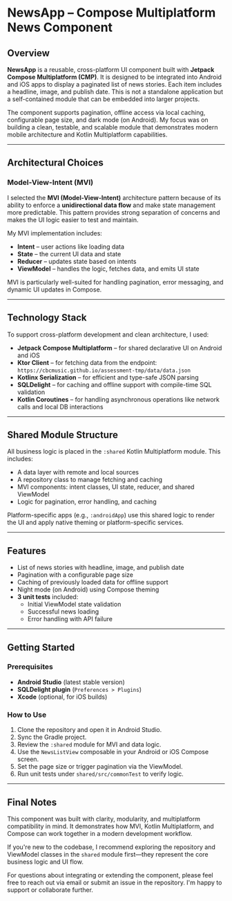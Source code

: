 # NewsApp – Compose Multiplatform News Component

## Overview

**NewsApp** is a reusable, cross-platform UI component built with **Jetpack Compose Multiplatform (CMP)**. It is designed to be integrated into Android and iOS apps to display a paginated list of news stories. Each item includes a headline, image, and publish date. This is not a standalone application but a self-contained module that can be embedded into larger projects.

The component supports pagination, offline access via local caching, configurable page size, and dark mode (on Android). My focus was on building a clean, testable, and scalable module that demonstrates modern mobile architecture and Kotlin Multiplatform capabilities.

---

## Architectural Choices

### Model-View-Intent (MVI)

I selected the **MVI (Model-View-Intent)** architecture pattern because of its ability to enforce a **unidirectional data flow** and make state management more predictable. This pattern provides strong separation of concerns and makes the UI logic easier to test and maintain.

My MVI implementation includes:
- **Intent** – user actions like loading data
- **State** – the current UI data and state
- **Reducer** – updates state based on intents
- **ViewModel** – handles the logic, fetches data, and emits UI state

MVI is particularly well-suited for handling pagination, error messaging, and dynamic UI updates in Compose.

---

## Technology Stack

To support cross-platform development and clean architecture, I used:

- **Jetpack Compose Multiplatform** – for shared declarative UI on Android and iOS
- **Ktor Client** – for fetching data from the endpoint:  
  `https://cbcmusic.github.io/assessment-tmp/data/data.json`
- **Kotlinx Serialization** – for efficient and type-safe JSON parsing
- **SQLDelight** – for caching and offline support with compile-time SQL validation
- **Kotlin Coroutines** – for handling asynchronous operations like network calls and local DB interactions

---

## Shared Module Structure

All business logic is placed in the `:shared` Kotlin Multiplatform module. This includes:

- A data layer with remote and local sources
- A repository class to manage fetching and caching
- MVI components: intent classes, UI state, reducer, and shared ViewModel
- Logic for pagination, error handling, and caching

Platform-specific apps (e.g., `:androidApp`) use this shared logic to render the UI and apply native theming or platform-specific services.

---

## Features

- List of news stories with headline, image, and publish date
- Pagination with a configurable page size
- Caching of previously loaded data for offline support
- Night mode (on Android) using Compose theming
- **3 unit tests** included:
  - Initial ViewModel state validation
  - Successful news loading
  - Error handling with API failure

---

## Getting Started

### Prerequisites

- **Android Studio** (latest stable version)
- **SQLDelight plugin** (`Preferences > Plugins`)
- **Xcode** (optional, for iOS builds)

### How to Use

1. Clone the repository and open it in Android Studio.
2. Sync the Gradle project.
3. Review the `:shared` module for MVI and data logic.
4. Use the `NewsListView` composable in your Android or iOS Compose screen.
5. Set the page size or trigger pagination via the ViewModel.
6. Run unit tests under `shared/src/commonTest` to verify logic.

---

## Final Notes

This component was built with clarity, modularity, and multiplatform compatibility in mind. It demonstrates how MVI, Kotlin Multiplatform, and Compose can work together in a modern development workflow.

If you're new to the codebase, I recommend exploring the repository and ViewModel classes in the `shared` module first—they represent the core business logic and UI flow.

For questions about integrating or extending the component, please feel free to reach out via email or submit an issue in the repository. I'm happy to support or collaborate further.
